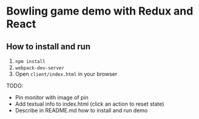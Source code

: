 # Bowling game demo with Redux and React

## How to install and run
 1. `npm install`
 2. `webpack-dev-server`
 3. Open `client/index.html` in your browser

TODO:
 * Pin monitor with image of pin
 * Add textual info to index.html (click an action to reset state)
 * Describe in README.md how to install and run demo
